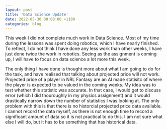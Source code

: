 ```yaml
---
layout: post
title: 'Data Science Update'
date: 2022-05-30 00:00:00 +1100
categories: blog
---
```


This week I did not complete much work in Data Science. Most of my time during the lessons was spent doing robotics, which I have nearly finished. To reflect, I do not think I have done any less work than other weeks, I have just done twice the work in robotics. Seeing as the assignment is coming up, I will have to focus on data science a lot more this week. 

The only thing I have done is thought more about what I am going to do for the task, and have realised that talking about projected price will not work. Projected price of a player in NRL Fantasy are an AI made statisitc of where the player is expected to be valued in the coming weeks. My idea was to test whether this statistic was accurate. In that case, I would get to discuss error (which I did thouroughly in my physics assignment) and it would drastically narrow down the number of statistics I was looking at. The only problem with this is that there is no historcial projected price data available. I cannot record the data myself, as there is not enough time to record a significant amount of data so it is not practical to do this. I am not sure what else I will do, but it has to be something that has historical data.

